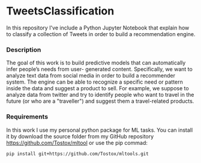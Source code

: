 # TweetsClassification

In this repository I've include a Python Jupyter Notebook that explain how to classify a collection of Tweets in order to build a recommendation engine.

### Description
The goal of this work is to build predictive models that can automatically infer people’s needs from user- generated content. Specifically, we want to analyze text data from social media in order to build a recommender system. The engine can be able to recognize a specific need or pattern inside the data and suggest a product to sell. For example, we suppose to analyze data from twitter and try to identify people who want to travel in the future (or who are a "traveller") and suggest them a travel-related products. 

### Requirements 

In this work I use my personal python package for ML tasks. You can install it by download the source folder from my GitHub repository  https://github.com/Tostox/mltool or use the pip commad: 

```bash
pip install git+https://github.com/Tostox/mltools.git
```
